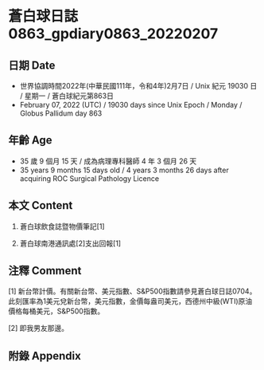 [_metadata_:encoding]: - "utf-8"
[_metadata_:language]: - "zh-Hant-TW"
[_metadata_:fileformat]: - "markdown"
[_metadata_:MIME_type]: - "text/plain"
[_metadata_:markdown_version]: - "commonmark version 0.30"
[_metadata_:markdown_spec]: - "https://spec.commonmark.org/0.30/"

# 蒼白球日誌0863_gpdiary0863_20220207 #

## 日期 Date ##

* 世界協調時間2022年(中華民國111年，令和4年)2月7日 / Unix 紀元 19030 日 / 星期一 / 蒼白球紀元第863日
* February 07, 2022 (UTC) / 19030 days since Unix Epoch / Monday / Globus Pallidum day 863

## 年齡 Age ##

* 35 歲 9 個月 15 天 / 成為病理專科醫師 4 年 3 個月 26 天
* 35 years 9 months 15 days old / 4 years 3 months 26 days after acquiring ROC Surgical Pathology Licence

## 本文 Content ##

1. 蒼白球飲食誌暨物價筆記[1]

    
2. 蒼白球南港通訊處[2]支出回報[1]

    

## 注釋 Comment ##

[1] 新台幣計價。有關新台幣、美元指數、S&P500指數請參見蒼白球日誌0704。此刻匯率為1美元兌新台幣，美元指數，金價每盎司美元，西德州中級(WTI)原油價格每桶美元，S&P500指數。


[2] 即我男友那邊。



## 附錄 Appendix ##

